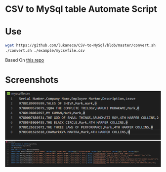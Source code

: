 # CSV to MySql table Automate Script


# Use
```bash
wget https://github.com/lukaneco/CSV-to-MySql/blob/master/convert.sh
./convert.sh ./example/mycsvfile.csv
```

Based On [this repo](https://github.com/pavanchhatpar/csv-to-sql-converter)

# Screenshots
![before photo](/example/before.png?raw=true "Before conversion")
![after photo](/example/after.png?raw=true "After conversion")